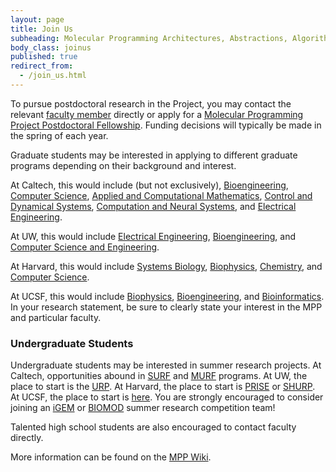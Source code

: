 ```yaml
---
layout: page
title: Join Us
subheading: Molecular Programming Architectures, Abstractions, Algorithms, Applications
body_class: joinus
published: true
redirect_from:
  - /join_us.html
---
```




To pursue postdoctoral research in the Project, you may contact the relevant [faculty member][1] directly or apply for a [Molecular Programming Project Postdoctoral Fellowship][2]. Funding decisions will typically be made in the spring of each year.

Graduate students may be interested in applying to different graduate programs depending on their background and interest.

At Caltech, this would include (but not exclusively), [Bioengineering][3], [Computer Science][4], [Applied and Computational Mathematics][5], [Control and Dynamical Systems][6], [Computation and Neural Systems][7], and [Electrical Engineering][8].

At UW, this would include [Electrical Engineering][9], [Bioengineering][10], and [Computer Science and Engineering][11].

At Harvard, this would include [Systems Biology][12], [Biophysics][13], [Chemistry][14], and [Computer Science][15]. 

At UCSF, this would include [Biophysics][16], [Bioengineering][17], and [Bioinformatics][18]. In your research statement, be sure to clearly state your interest in the MPP and particular faculty.

### Undergraduate Students
Undergraduate students may be interested in summer research projects. At Caltech, opportunities abound in [SURF][19] and [MURF][20] programs. At UW, the place to start is the [URP][21]. At Harvard, the place to start is [PRISE][22] or [SHURP][23]. At UCSF, the place to start is [here][24]. You are strongly encouraged to consider joining an [iGEM][25] or [BIOMOD][26] summer research competition team!

Talented high school students are also encouraged to contact faculty directly.

More information can be found on the [MPP Wiki][27].

   [1]: http://molecular-programming.org/people/people2.html
   [2]: http://molecular-programming.org/MPPWiki/index.php/MPP_Postdoctoral_Fellowship_Program
   [3]: http://www.be.caltech.edu
   [4]: http://www.cs.caltech.edu
   [5]: http://www.acm.caltech.edu
   [6]: http://www.cds.caltech.edu
   [7]: http://www.cns.caltech.edu
   [8]: http://www.ee.caltech.edu
   [9]: http://www.ee.washington.edu/
   [10]: http://depts.washington.edu/bioe/
   [11]: http://www.cs.washington.edu/
   [12]: http://sysbio.med.harvard.edu
   [13]: http://www.fas.harvard.edu/~biophys/
   [14]: http://chemistry.harvard.edu
   [15]: http://www.seas.harvard.edu/computer-science
   [16]: http://biophysics.ucsf.edu
   [17]: http://bioegrad.berkeley.edu
   [18]: http://bioinformatics.ucsf.edu
   [19]: http://www.surf.caltech.edu
   [20]: http://www.murf.caltech.edu
   [21]: http://www.washington.edu/research/urp/
   [22]: http://www.priselink.harvard.edu
   [23]: http://www.hms.harvard.edu/dms/diversity/shurp/
   [24]: http://graduate.ucsf.edu/content/summer-research-opportunities
   [25]: http://igem.org
   [26]: http://biomod.net
   [27]: http://molecular-programming.org/MPPWiki/index.php/Join_Us

